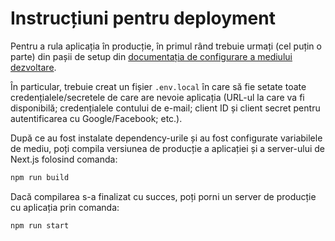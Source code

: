 # Instrucțiuni pentru deployment

Pentru a rula aplicația în producție, în primul rând trebuie urmați (cel puțin o parte) din pașii de setup din [documentația de configurare a mediului dezvoltare](CONTRIBUTING.md).

În particular, trebuie creat un fișier `.env.local` în care să fie setate toate credențialele/secretele de care are nevoie aplicația (URL-ul la care va fi disponibilă; credențialele contului de e-mail; client ID și client secret pentru autentificarea cu Google/Facebook; etc.).

După ce au fost instalate dependency-urile și au fost configurate variabilele de mediu, poți compila versiunea de producție a aplicației și a server-ului de Next.js folosind comanda:

```sh
npm run build
```

Dacă compilarea s-a finalizat cu succes, poți porni un server de producție cu aplicația prin comanda:

```sh
npm run start
```
